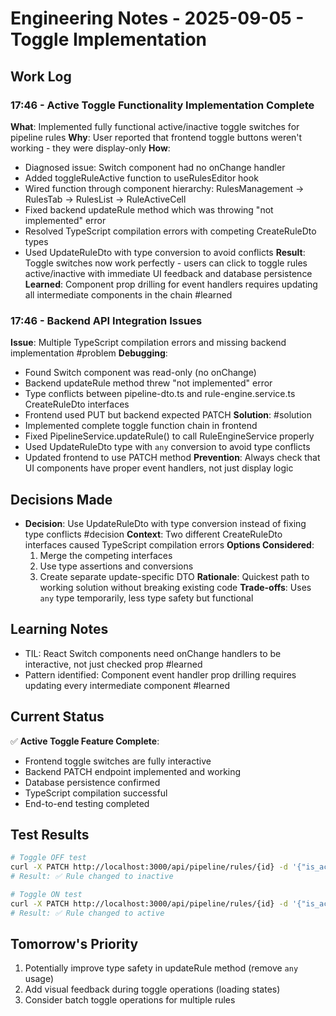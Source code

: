 # Engineering Notes - 2025-09-05 - Toggle Implementation

## Work Log

### 17:46 - Active Toggle Functionality Implementation Complete
**What**: Implemented fully functional active/inactive toggle switches for pipeline rules
**Why**: User reported that frontend toggle buttons weren't working - they were display-only
**How**: 
- Diagnosed issue: Switch component had no onChange handler
- Added toggleRuleActive function to useRulesEditor hook
- Wired function through component hierarchy: RulesManagement → RulesTab → RulesList → RuleActiveCell
- Fixed backend updateRule method which was throwing "not implemented" error
- Resolved TypeScript compilation errors with competing CreateRuleDto types
- Used UpdateRuleDto with type conversion to avoid conflicts
**Result**: Toggle switches now work perfectly - users can click to toggle rules active/inactive with immediate UI feedback and database persistence
**Learned**: Component prop drilling for event handlers requires updating all intermediate components in the chain #learned

### 17:46 - Backend API Integration Issues
**Issue**: Multiple TypeScript compilation errors and missing backend implementation #problem
**Debugging**: 
- Found Switch component was read-only (no onChange)
- Backend updateRule method threw "not implemented" error
- Type conflicts between pipeline-dto.ts and rule-engine.service.ts CreateRuleDto interfaces
- Frontend used PUT but backend expected PATCH
**Solution**: #solution
- Implemented complete toggle function chain in frontend
- Fixed PipelineService.updateRule() to call RuleEngineService properly  
- Used UpdateRuleDto type with `any` conversion to avoid type conflicts
- Updated frontend to use PATCH method
**Prevention**: Always check that UI components have proper event handlers, not just display logic

## Decisions Made
- **Decision**: Use UpdateRuleDto with type conversion instead of fixing type conflicts #decision
  **Context**: Two different CreateRuleDto interfaces caused TypeScript compilation errors
  **Options Considered**: 
    1. Merge the competing interfaces
    2. Use type assertions and conversions
    3. Create separate update-specific DTO
  **Rationale**: Quickest path to working solution without breaking existing code
  **Trade-offs**: Uses `any` type temporarily, less type safety but functional

## Learning Notes
- TIL: React Switch components need onChange handlers to be interactive, not just checked prop #learned
- Pattern identified: Component event handler prop drilling requires updating every intermediate component #learned

## Current Status
✅ **Active Toggle Feature Complete**:
- Frontend toggle switches are fully interactive
- Backend PATCH endpoint implemented and working
- Database persistence confirmed
- TypeScript compilation successful
- End-to-end testing completed

## Test Results
```bash
# Toggle OFF test
curl -X PATCH http://localhost:3000/api/pipeline/rules/{id} -d '{"is_active": false}'
# Result: ✅ Rule changed to inactive

# Toggle ON test  
curl -X PATCH http://localhost:3000/api/pipeline/rules/{id} -d '{"is_active": true}'
# Result: ✅ Rule changed to active
```

## Tomorrow's Priority
1. Potentially improve type safety in updateRule method (remove `any` usage)
2. Add visual feedback during toggle operations (loading states)
3. Consider batch toggle operations for multiple rules